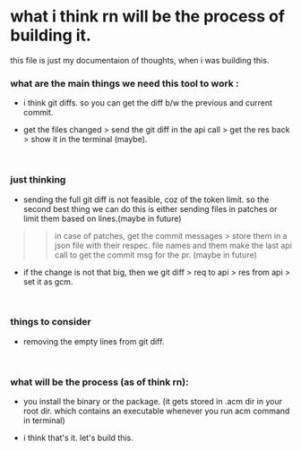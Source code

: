 # what i think rn will be the process of building it.

this file is just my documentaion of thoughts, when i was building this.

### what are the main things we need this tool to work :

- i think git diffs. so you can get the diff b/w the previous and current commit.

- get the files changed > send the git diff in the api call > get the res back > show it in the terminal (maybe).

<br/>

### just thinking

- sending the full git diff is not feasible, coz of the token limit. so the second best thing we can do this is either sending files in patches or limit them based on lines.(maybe in future)

> > in case of patches, get the commit messages > store them in a json file with their respec. file names and them make the last api call to get the commit msg for the pr. (maybe in future)

- if the change is not that big, then we git diff > req to api > res from api > set it as gcm.

<br/>

### things to consider

- removing the empty lines from git diff.

<br/>

### what will be the process (as of think rn):

- you install the binary or the package. (it gets stored in .acm dir in your root dir. which contains an executable whenever you run acm command in terminal)

- i think that's it. let's build this.
